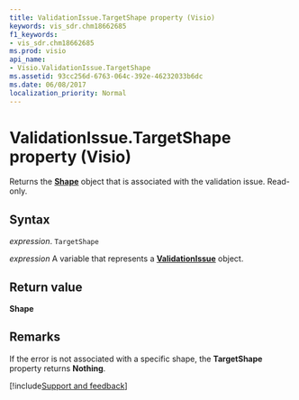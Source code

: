 ```yaml
---
title: ValidationIssue.TargetShape property (Visio)
keywords: vis_sdr.chm18662685
f1_keywords:
- vis_sdr.chm18662685
ms.prod: visio
api_name:
- Visio.ValidationIssue.TargetShape
ms.assetid: 93cc256d-6763-064c-392e-46232033b6dc
ms.date: 06/08/2017
localization_priority: Normal
---
```



# ValidationIssue.TargetShape property (Visio)

Returns the  **[Shape](Visio.Shape.md)** object that is associated with the validation issue. Read-only.


## Syntax

_expression_. `TargetShape`

_expression_ A variable that represents a **[ValidationIssue](Visio.ValidationIssue.md)** object.


## Return value

 **Shape**


## Remarks

 If the error is not associated with a specific shape, the **TargetShape** property returns **Nothing**.

[!include[Support and feedback](~/includes/feedback-boilerplate.md)]